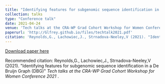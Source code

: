 ```yaml
---
title: "Identifying features for subgenomic sequence identification in a De Bruijn Graph (DBG)"
collection: talks
type: "Conference talk"
date: 2021-04-24
venue: 'Tech talks at the CRA-WP Grad Cohort Workshop for Women Conference 2021'
paperurl: 'http://Glfrey.github.io/files/techtalk2021.pdf'
citation: 'Reynolds,G., Lachowiec,J., Strnadova-Neeley,V (2021). "Identifying features for subgenomic sequence identification in a De Bruijn Graph (DBG)."; <i> Tech talks at the CRA-WP Grad Cohort Workshop for Women Conference 2021 </i>.'
---
```


[Download paper here](http://Glfrey.github.io/files/techtalk2021.pdf)

Recommended citation: Reynolds,G., Lachowiec,J., Strnadova-Neeley,V (2021). "Identifying features for subgenomic sequence identification in a De Bruijn Graph (DBG)" <i> Tech talks at the CRA-WP Grad Cohort Workshop for Women Conference 2021 </i>.

